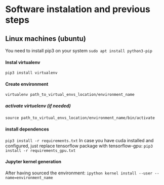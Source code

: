 # Software instalation and previous steps


## Linux machines (ubuntu)
You need to install pip3 on your system
```sudo apt install python3-pip```
#### Instal virtualenv
```pip3 install virtualenv```
#### Create environment
```virtualenv path_to_virtual_envs_location/environment_name```
##### activate virtuelenv (if needed)
```source path_to_virtual_envs_location/environment_name/bin/activate```
#### install dependences
```pip3 install -r requirements.txt```
In case you have cuda installed and configured, just replace tensorflow package with tensorflow-gpu:
```pip3 install -r requirements_gpu.txt```
#### Jupyter kernel generation
After having sourced the environment:
```ipython kernel install --user --name=environment_name```


